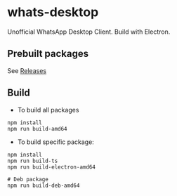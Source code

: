 # whats-desktop
Unofficial WhatsApp Desktop Client. Build with Electron.

## Prebuilt packages

See [Releases](https://github.com/lucasscvvieira/whats-desktop/releases)

## Build

- To build all packages

```shell
npm install
npm run build-amd64
```

- To build specific package:

```shell
npm install
npm run build-ts
npm run build-electron-amd64

# Deb package
npm run build-deb-amd64
```

